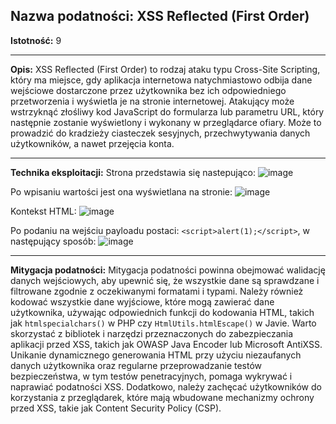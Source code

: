 ## Nazwa podatności: XSS Reflected (First Order)

**Istotność:** 9

---

**Opis:**
XSS Reflected (First Order) to rodzaj ataku typu Cross-Site Scripting, który ma miejsce, gdy aplikacja internetowa natychmiastowo odbija dane wejściowe dostarczone przez użytkownika bez ich odpowiedniego przetworzenia i wyświetla je na stronie internetowej. Atakujący może wstrzyknąć złośliwy kod JavaScript do formularza lub parametru URL, który następnie zostanie wyświetlony i wykonany w przeglądarce ofiary. 
Może to prowadzić do kradzieży ciasteczek sesyjnych, przechwytywania danych użytkowników, a nawet przejęcia konta.

---

**Technika eksploitacji:**
Strona przedstawia się nastepująco:
![image](https://github.com/GrzechuG/PWR-CBE-BAW-mutillidae-2024/assets/28838004/9173b5e0-7bda-449c-a5d5-6c50e30b4bf4)

Po wpisaniu wartości jest ona wyświetlana na stronie:
![image](https://github.com/GrzechuG/PWR-CBE-BAW-mutillidae-2024/assets/28838004/7c3a0623-fa3f-42df-a272-9c2927bf37db)

Kontekst HTML:
![image](https://github.com/GrzechuG/PWR-CBE-BAW-mutillidae-2024/assets/28838004/6c7cedac-2326-4dbb-9b63-4b01bce68063)

Po podaniu na wejściu payloadu postaci:
`<script>alert(1);</script>`, w następujący sposób:
![image](https://github.com/GrzechuG/PWR-CBE-BAW-mutillidae-2024/assets/28838004/21f2c3b8-812b-4e9f-8ab5-16a0113286d8)


---

**Mitygacja podatności:**
Mitygacja podatności powinna obejmować walidację danych wejściowych, aby upewnić się, że wszystkie dane są sprawdzane i filtrowane zgodnie z oczekiwanymi formatami i typami. Należy również kodować wszystkie dane wyjściowe, które mogą zawierać dane użytkownika, używając odpowiednich funkcji do kodowania HTML, takich jak `htmlspecialchars()` w PHP czy `HtmlUtils.htmlEscape()` w Javie. Warto skorzystać z bibliotek i narzędzi przeznaczonych do zabezpieczania aplikacji przed XSS, takich jak OWASP Java Encoder lub Microsoft AntiXSS. Unikanie dynamicznego generowania HTML przy użyciu niezaufanych danych użytkownika oraz regularne przeprowadzanie testów bezpieczeństwa, w tym testów penetracyjnych, pomaga wykrywać i naprawiać podatności XSS. Dodatkowo, należy zachęcać użytkowników do korzystania z przeglądarek, które mają wbudowane mechanizmy ochrony przed XSS, takie jak Content Security Policy (CSP).
